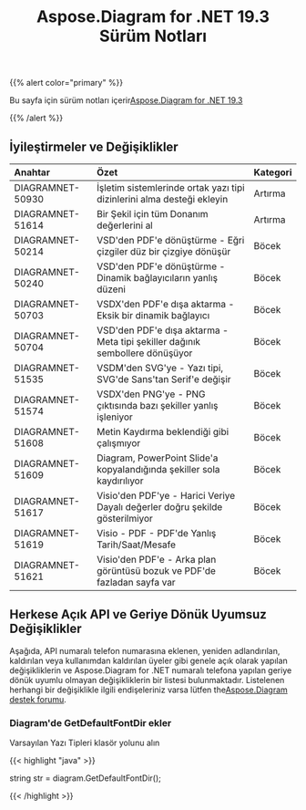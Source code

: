 ﻿---
title: Aspose.Diagram for .NET 19.3 Sürüm Notları
type: docs
weight: 100
url: /tr/net/aspose-diagram-for-net-19-3-release-notes/
---
{{% alert color="primary" %}} 

Bu sayfa için sürüm notları içerir[Aspose.Diagram for .NET 19.3](https://www.nuget.org/packages/Aspose.Diagram/19.3.0)

{{% /alert %}} 
## **İyileştirmeler ve Değişiklikler**

|**Anahtar**|**Özet**|**Kategori**|
|:- |:- |:- |
|DIAGRAMNET-50930|İşletim sistemlerinde ortak yazı tipi dizinlerini alma desteği ekleyin|Artırma|
|DIAGRAMNET-51614|Bir Şekil için tüm Donanım değerlerini al|Artırma|
|DIAGRAMNET-50214|VSD'den PDF'e dönüştürme - Eğri çizgiler düz bir çizgiye dönüşür|Böcek|
|DIAGRAMNET-50240|VSD'den PDF'e dönüştürme - Dinamik bağlayıcıların yanlış düzeni|Böcek|
|DIAGRAMNET-50703|VSDX'den PDF'e dışa aktarma - Eksik bir dinamik bağlayıcı|Böcek|
|DIAGRAMNET-50704|VSD'den PDF'e dışa aktarma - Meta tipi şekiller dağınık sembollere dönüşüyor|Böcek|
|DIAGRAMNET-51535|VSDM'den SVG'ye - Yazı tipi, SVG'de Sans'tan Serif'e değişir|Böcek|
|DIAGRAMNET-51574|VSDX'den PNG'ye - PNG çıktısında bazı şekiller yanlış işleniyor|Böcek|
|DIAGRAMNET-51608|Metin Kaydırma beklendiği gibi çalışmıyor|Böcek|
|DIAGRAMNET-51609|Diagram, PowerPoint Slide'a kopyalandığında şekiller sola kaydırılıyor|Böcek|
|DIAGRAMNET-51617|Visio'den PDF'ye - Harici Veriye Dayalı değerler doğru şekilde gösterilmiyor|Böcek|
|DIAGRAMNET-51619|Visio - PDF - PDF'de Yanlış Tarih/Saat/Mesafe|Böcek|
|DIAGRAMNET-51621|Visio'den PDF'e - Arka plan görüntüsü bozuk ve PDF'de fazladan sayfa var|Böcek|
## **Herkese Açık API ve Geriye Dönük Uyumsuz Değişiklikler**
Aşağıda, API numaralı telefon numarasına eklenen, yeniden adlandırılan, kaldırılan veya kullanımdan kaldırılan üyeler gibi genele açık olarak yapılan değişikliklerin ve Aspose.Diagram for .NET numaralı telefona yapılan geriye dönük uyumlu olmayan değişikliklerin bir listesi bulunmaktadır. Listelenen herhangi bir değişiklikle ilgili endişeleriniz varsa lütfen the[Aspose.Diagram destek forumu](https://forum.aspose.com/c/diagram/17).
### **Diagram'de GetDefaultFontDir ekler**
Varsayılan Yazı Tipleri klasör yolunu alın

{{< highlight "java" >}}

  string str =  diagram.GetDefaultFontDir();

{{< /highlight >}}
